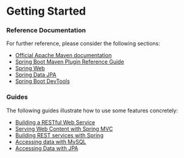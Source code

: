 # Getting Started

### Reference Documentation
For further reference, please consider the following sections:

* [Official Apache Maven documentation](https://maven.apache.org/guides/index.html)
* [Spring Boot Maven Plugin Reference Guide](https://docs.spring.io/spring-boot/docs/2.2.7.RELEASE/maven-plugin/)
* [Spring Web](https://docs.spring.io/spring-boot/docs/2.2.7.RELEASE/reference/htmlsingle/#boot-features-developing-web-applications)
* [Spring Data JPA](https://docs.spring.io/spring-boot/docs/2.2.7.RELEASE/reference/htmlsingle/#boot-features-jpa-and-spring-data)
* [Spring Boot DevTools](https://docs.spring.io/spring-boot/docs/2.2.7.RELEASE/reference/htmlsingle/#using-boot-devtools)

### Guides
The following guides illustrate how to use some features concretely:

* [Building a RESTful Web Service](https://spring.io/guides/gs/rest-service/)
* [Serving Web Content with Spring MVC](https://spring.io/guides/gs/serving-web-content/)
* [Building REST services with Spring](https://spring.io/guides/tutorials/bookmarks/)
* [Accessing data with MySQL](https://spring.io/guides/gs/accessing-data-mysql/)
* [Accessing Data with JPA](https://spring.io/guides/gs/accessing-data-jpa/)

